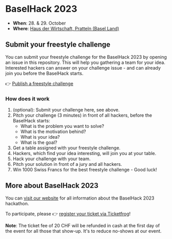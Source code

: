 # BaselHack 2023

- **When**: 28. & 29. October 
- **Where**: [Haus der Wirtschaft, Pratteln (Basel Land)](https://www.hdw.ch/)


## Submit your freestyle challenge

You can submit your freestyle challenge for the BaselHack 2023 by opening an issue in this repository. This will help you 
gathering a team for your idea. Interested hackers can answer on your challenge issue - and can already join you before the BaselHack starts.

👉 [Publish a freestyle challenge](https://github.com/BaselHack/BaselHack-2023/issues/new/choose)

### How does it work

1. (optional): Submit your challenge here, see above.
2. Pitch your challenge (3 minutes) in front of all hackers, before the BaselHack starts:
    - What is the problem you want to solve? 
    - What is the motivation behind?
    - What is your idea?
    - What is the goal?
3. Get a table assigned with your freestyle challenge.
4. Hackers, which find your idea interesting, will join you at your table.
5. Hack your challenge with your team.
6. Pitch your solution in front of a jury and all hackers.
7. Win 1000 Swiss Francs for the best freestyle challenge - Good luck!

## More about BaselHack 2023

You can [visit our website](https://www.baselhack.ch/) for all information about the BaselHack 2023 hackathon.

To participate, please 👉 [register your ticket via Ticketfrog](https://eventfrog.ch/de/p/wissenschaft-und-technik/baselhack-2023-7059415336391468199.html#ticket-container)!

**Note**: The ticket fee of 20 CHF will be refunded in cash at the first day of the event for all those that show-up. It's to reduce no-shows at our event.